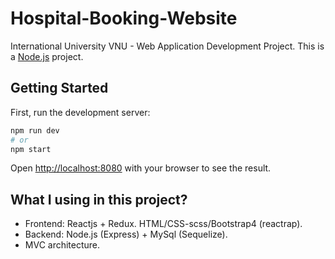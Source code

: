 # Hospital-Booking-Website
International University VNU - Web Application Development Project.
This is a [Node.js](https://nodejs.org/) project.

## Getting Started

First, run the development server:

```bash
npm run dev
# or
npm start
```

Open [http://localhost:8080](http://localhost:8080) with your browser to see the result.

## What I using in this project?
- Frontend: Reactjs + Redux. HTML/CSS-scss/Bootstrap4 (reactrap).
- Backend: Node.js (Express) + MySql (Sequelize).
- MVC architecture.
